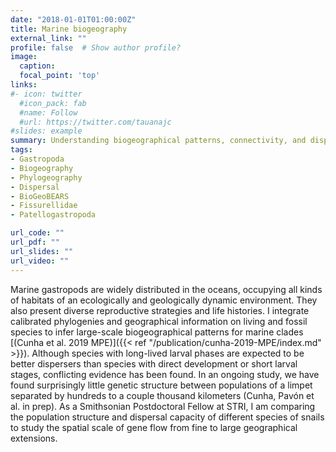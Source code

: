 ```yaml
---
date: "2018-01-01T01:00:00Z"
title: Marine biogeography
external_link: ""
profile: false  # Show author profile?
image:
  caption: 
  focal_point: 'top'
links:
#- icon: twitter
  #icon_pack: fab
  #name: Follow
  #url: https://twitter.com/tauanajc
#slides: example
summary: Understanding biogeographical patterns, connectivity, and dispersal capacity of marine snails.
tags:
- Gastropoda
- Biogeography
- Phylogeography
- Dispersal
- BioGeoBEARS
- Fissurellidae
- Patellogastropoda

url_code: ""
url_pdf: ""
url_slides: ""
url_video: ""
---
```


Marine gastropods are widely distributed in the oceans, occupying all kinds of habitats of an ecologically and geologically dynamic environment. They also present diverse reproductive strategies and life histories. I integrate calibrated phylogenies and geographical information on living and fossil species to infer large-scale biogeographical patterns for marine clades [(Cunha et al. 2019 MPE)]({{< ref "/publication/cunha-2019-MPE/index.md" >}}). Although species with long-lived larval phases are expected to be better dispersers than species with direct development or short larval stages, conflicting evidence has been found. In an ongoing study, we have found surprisingly little genetic structure between populations of a limpet separated by hundreds to a couple thousand kilometers (Cunha, Pavón et al. in prep). As a Smithsonian Postdoctoral Fellow at STRI, I am comparing the population structure and dispersal capacity of different species of snails to study the spatial scale of gene flow from fine to large geographical extensions.
